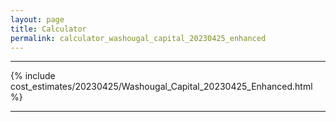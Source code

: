 ```yaml
---
layout: page
title: Calculator
permalink: calculator_washougal_capital_20230425_enhanced
---
```


___

{% include cost_estimates/20230425/Washougal_Capital_20230425_Enhanced.html %}

___


